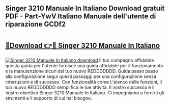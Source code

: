 ## Singer 3210 Manuale In Italiano Download gratuit PDF - Part-YwV Italiano Manuale dell'utente di riparazione GCDf2

# <h2><a href="http://df978f.blite.top/?on=Singer+3210+Manuale+In+Italiano">🔗Download 👉🔴 Singer 3210 Manuale In Italiano</a></h2>

[![Singer 3210 Manuale In Italiano download](https://i.imgur.com/lujVjoI.png)](http://df978f.blite.top/?on=Singer+3210+Manuale+In+Italiano)
Il tuo compagno affidabile questa guida per l'utente fornisce una guida affidabile per il funzionamento e la manutenzione sicuri del tuo nuovo REDDDDDDD. Guida passo passo alla configurazione segui questi passaggi per una configurazione senza interruzioni e di successo. Con funzionalità come L'elenco delle funzioni, il tuo nuovo REDDDDDDD semplifica le tue attività. Il vostro successo è il nostro obiettivo Singer 3210 Manuale In Italiano. Ci impegniamo a fornirti gli strumenti e il supporto di cui hai bisogno.
